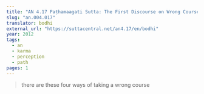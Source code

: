 ```yaml
---
title: "AN 4.17 Paṭhamaagati Sutta: The First Discourse on Wrong Courses"
slug: "an.004.017"
translator: bodhi
external_url: "https://suttacentral.net/an4.17/en/bodhi"
year: 2012
tags:
  - an
  - karma
  - perception
  - path
pages: 1
---
```


> there are these four ways of taking a wrong course
